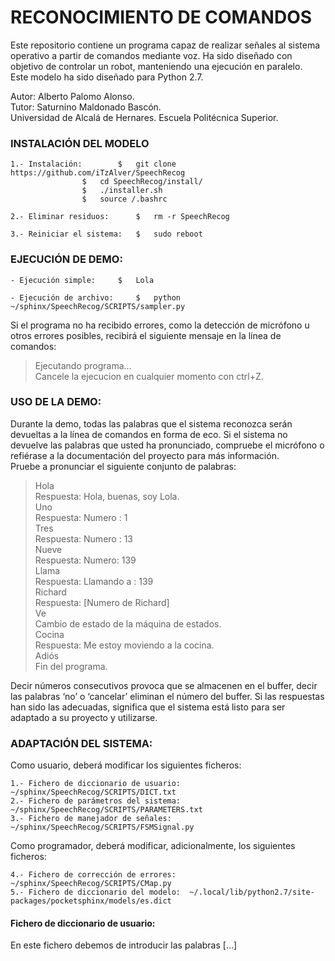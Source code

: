 #	RECONOCIMIENTO DE COMANDOS

Este repositorio contiene un programa capaz de realizar señales al sistema operativo a partir de comandos mediante voz. Ha sido diseñado con objetivo de controlar un robot, manteniendo una ejecución en paralelo.  
Este modelo ha sido diseñado para Python 2.7.  

Autor: Alberto Palomo Alonso.  
Tutor: Saturnino Maldonado Bascón.  
Universidad de Alcalá de Hernares. Escuela Politécnica Superior.  


###	INSTALACIÓN DEL MODELO

	1.- Instalación:		$	git clone https://github.com/iTzAlver/SpeechRecog
					$	cd SpeechRecog/install/
					$	./installer.sh
					$	source /.bashrc

	2.- Eliminar residuos:		$	rm -r SpeechRecog

	3.- Reiniciar el sistema:	$	sudo reboot

###	EJECUCIÓN DE DEMO:

	- Ejecución simple:		$	Lola

	- Ejecución de archivo:		$	python ~/sphinx/SpeechRecog/SCRIPTS/sampler.py

Si el programa no ha recibido errores, como la detección de micrófono u otros errores posibles, recibirá el siguiente mensaje en la línea de comandos:

>	Ejecutando programa...         
>	Cancele la ejecucion en cualquier momento con ctrl+Z.      

### USO DE LA DEMO:

Durante la demo, todas las palabras que el sistema reconozca serán devueltas a la línea de comandos en forma de eco. Si el sistema no devuelve las palabras que usted ha pronunciado, compruebe el micrófono o refiérase a la documentación del proyecto para más información.  
Pruebe a pronunciar el siguiente conjunto de palabras:

>	Hola  
>		     Respuesta: Hola, buenas, soy Lola.  
>	Uno  
>		     Respuesta: Numero : 1  
>	Tres  
>		     Respuesta: Numero : 13  
>	Nueve  
>		     Respuesta: Numero: 139  
>	Llama  
>		     Respuesta: Llamando a : 139  
>	Richard  
>		     Respuesta: [Numero de Richard]  
>	Ve  
>		     Cambio de estado de la máquina de estados.  
>	Cocina  
>		     Respuesta: Me estoy moviendo a la cocina.  
>	Adiós  
>		     Fin del programa.  

Decir números consecutivos provoca que se almacenen en el buffer, decir las palabras ‘no’ o ‘cancelar’ eliminan el número del buffer.
Si las respuestas han sido las adecuadas, significa que el sistema está listo para ser adaptado a su proyecto y utilizarse.

### ADAPTACIÓN DEL SISTEMA:

Como usuario, deberá modificar los siguientes ficheros:

	1.- Fichero de diccionario de usuario:	~/sphinx/SpeechRecog/SCRIPTS/DICT.txt
	2.- Fichero de parámetros del sistema:	~/sphinx/SpeechRecog/SCRIPTS/PARAMETERS.txt
	3.- Fichero de manejador de señales:	~/sphinx/SpeechRecog/SCRIPTS/FSMSignal.py

Como programador, deberá modificar, adicionalmente, los siguientes ficheros:

	4.- Fichero de corrección de errores:	~/sphinx/SpeechRecog/SCRIPTS/CMap.py
	5.- Fichero de diccionario del modelo:	~/.local/lib/python2.7/site-packages/pocketsphinx/models/es.dict

#### Fichero de diccionario de usuario:

En este fichero debemos de introducir las palabras [...]
